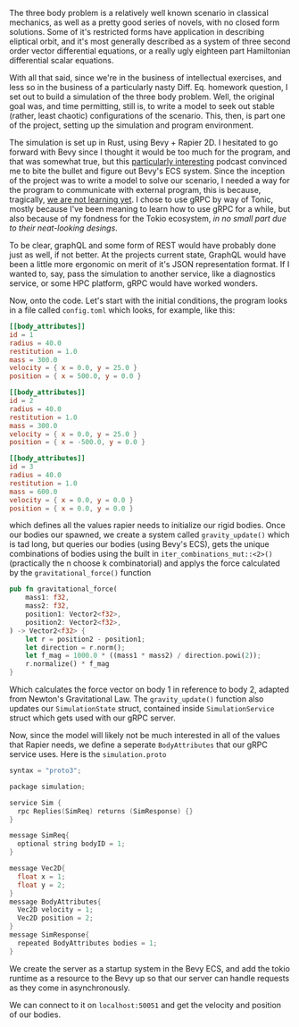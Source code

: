 The three body problem is a relatively well known scenario in classical
mechanics, as well as a pretty good series of novels, with no closed form
solutions. Some of it's restricted forms have application in describing
eliptical orbit, and it's most generally described as a system of three
second order vector differential equations, or a really ugly eighteen part
Hamiltonian differential scalar equations. 

With all that said, since we're in the business of intellectual exercises,
and less so in the business of a particularly nasty Diff. Eq. homework
question, I set out to build a simulation of the three body problem. Well,
the original goal was, and time permitting, still is, to write a model to
seek out stable (rather, least chaotic) configurations of the scenario.
This, then, is part one of the project, setting up the simulation and
program environment.

The simulation is set up in Rust, using Bevy + Rapier 2D. I hesitated to
go forward with Bevy since I thought it would be too much for the program,
and that was somewhat true, but this [particularly
interesting](https://www.youtube.com/watch?v=PND2Wpy6U-E) podcast
convinced me to bite the bullet and figure out Bevy's ECS system. Since
the inception of the project was to write a model to solve our scenario,
I needed a way for the program to communicate with external program, this
is because, tragically, [we are not learning
yet](https://www.arewelearningyet.com/). I chose to use gRPC by way of
Tonic, mostly because I've been meaning to learn how to use gRPC for
a while, but also because of my fondness for the Tokio ecosystem, *in no
small part due to their neat-looking desings*.  

To be clear, graphQL and some form of REST would have probably done just
as well, if not better. At the projects current state, GraphQL would have
been a little more ergonomic on merit of it's JSON representation format.
If I wanted to, say, pass the simulation to another service, like
a diagnostics service, or some HPC platform, gRPC would have worked
wonders.

Now, onto the code. Let's start with the initial conditions, the program
looks in a file called ``config.toml`` which looks, for example, like
this:

```Toml
[[body_attributes]]
id = 1
radius = 40.0
restitution = 1.0
mass = 300.0
velocity = { x = 0.0, y = 25.0 }
position = { x = 500.0, y = 0.0 }

[[body_attributes]]
id = 2
radius = 40.0
restitution = 1.0
mass = 300.0
velocity = { x = 0.0, y = 25.0 }
position = { x = -500.0, y = 0.0 }

[[body_attributes]]
id = 3
radius = 40.0
restitution = 1.0
mass = 600.0
velocity = { x = 0.0, y = 0.0 }
position = { x = 0.0, y = 0.0 }
```

which defines all the values rapier needs to initialize our rigid bodies.
Once our bodies our spawned, we create a system called
``gravity_update()`` which is tad long, but queries our bodies (using
Bevy's ECS), gets the unique combinations of bodies using the built in
``iter_combinations_mut::<2>()`` (practically the n choose
k combinatorial)  and applys the force calculated by the
``gravitational_force()`` function

```Rust
pub fn gravitational_force(
    mass1: f32,
    mass2: f32,
    position1: Vector2<f32>,
    position2: Vector2<f32>,
) -> Vector2<f32> {
    let r = position2 - position1;
    let direction = r.norm();
    let f_mag = 1000.0 * ((mass1 * mass2) / direction.powi(2));
    r.normalize() * f_mag
}
```
Which calculates the force vector on body 1 in reference to body 2,
adapted from Newton's Gravitational Law. The ``gravity_update()`` function
also updates our ``SimulationState`` struct, contained inside
``SimulationService`` struct which gets used with our gRPC server.

Now, since the model will likely not be much interested in all of the
values that Rapier needs, we define a seperate ``BodyAttributes`` that our
gRPC service uses. Here is the ``simulation.proto``

```c++
syntax = "proto3";

package simulation;

service Sim {
  rpc Replies(SimReq) returns (SimResponse) {}
}

message SimReq{
  optional string bodyID = 1;
}

message Vec2D{
  float x = 1;
  float y = 2;
}
message BodyAttributes{
  Vec2D velocity = 1;
  Vec2D position = 2;
}
message SimResponse{
  repeated BodyAttributes bodies = 1;
}
```

We create the server as a startup system in the Bevy ECS, and add the
tokio runtime as a resource to the Bevy up so that our server can handle
requests as they come in asynchronously. 

We can connect to it on ``localhost:50051`` and get the velocity and
position of our bodies.
